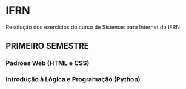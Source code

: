 # IFRN
Resolução dos exercícios do curso de Sistemas para Internet do IFRN

## PRIMEIRO SEMESTRE
### Padrões Web (HTML e CSS)

### Introdução à Lógica e Programação (Python)
